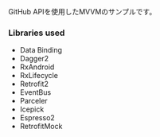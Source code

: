 GitHub APIを使用したMVVMのサンプルです。
### Libraries used
* Data Binding
* Dagger2
* RxAndroid
* RxLifecycle
* Retrofit2
* EventBus
* Parceler
* Icepick
* Espresso2
* RetrofitMock
